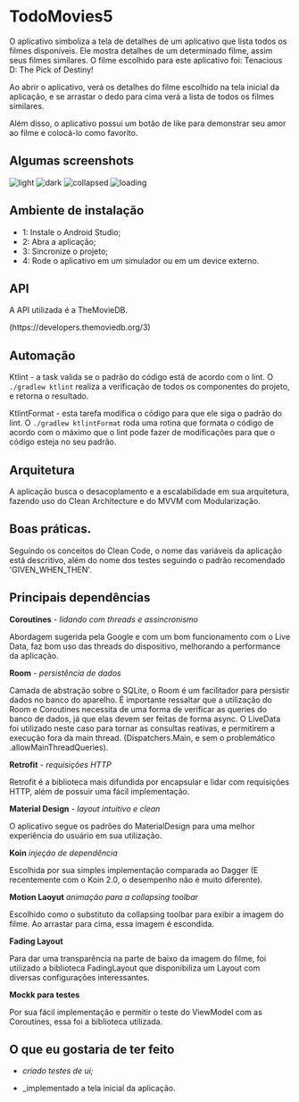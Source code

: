 # TodoMovies5

O aplicativo simboliza a tela de detalhes de um aplicativo que lista todos os filmes disponíveis. Ele mostra detalhes de um determinado filme, assim seus filmes similares.
O filme escolhido para este aplicativo foi: Tenacious D: The Pick of Destiny!

Ao abrir o aplicativo, verá os detalhes do filme escolhido na tela inicial da aplicação, e se arrastar o dedo para cima verá a lista de todos os filmes similares.

Além disso, o aplicativo possui um botão de like para demonstrar seu amor ao filme e colocá-lo como favorito.

## Algumas screenshots
![light](https://github.com/jsouza678/todomovies5/blob/master/screenshots/light.png)
![dark](https://github.com/jsouza678/todomovies5/blob/master/screenshots/dark.png)
![collapsed](https://github.com/jsouza678/todomovies5/blob/master/screenshots/collapsed.png)
![loading](https://github.com/jsouza678/todomovies5/blob/master/screenshots/loading.png)

## Ambiente de instalação
* 1: Instale o Android Studio;
* 2: Abra a aplicação;
* 3: Sincronize o projeto;
* 4: Rode o aplicativo em um simulador ou em um device externo.

## API
<p>A API utilizada é a TheMovieDB.</p>
(https://developers.themoviedb.org/3)

## Automação
Ktlint - a task valida se o padrão do código está de acordo com o lint. 
O `./gradlew ktlint` realiza a verificação de todos os componentes do projeto, e retorna o resultado.

KtlintFormat - esta tarefa modifica o código para que ele siga o padrão do lint. 
O `./gradlew ktlintFormat` roda uma rotina que formata o código de acordo com o máximo que o lint pode fazer de modificações para que o código esteja no seu padrão.

## Arquitetura
 A aplicação busca o desacoplamento e a escalabilidade em sua arquitetura, fazendo uso do Clean Architecture e do MVVM com Modularização.

 ## Boas práticas.
 Seguindo os conceitos do Clean Code, o nome das variáveis da aplicação está descritivo, além do nome dos testes seguindo o padrão recomendado 'GIVEN_WHEN_THEN'.

 ## Principais dependências

**Coroutines** - _lidando com threads e assincronismo_
 <p>Abordagem sugerida pela Google e com um bom funcionamento com o Live Data, faz bom uso das threads do dispositivo, melhorando a performance da aplicação.</p>

**Room** - _persistência de dados_
 <p>Camada de abstração sobre o SQLite, o Room é um facilitador para persistir dados no banco do aparelho. 
 É importante ressaltar que a utilização do Room e Coroutines necessita de uma forma de verificar as queries do banco de dados, já que elas devem ser feitas de forma async.
 O LiveData foi utilizado neste caso para tornar as consultas reativas, e permitirem a execução fora da main thread. (Dispatchers.Main, e sem o problemático .allowMainThreadQueries).

**Retrofit** - _requisições HTTP_
 <p>Retrofit é a biblioteca mais difundida por encapsular e lidar com requisições HTTP, além de possuir uma fácil implementação.</p>
 
**Material Design** - _layout intuitivo e clean_
 <p>O aplicativo segue os padrões do MaterialDesign para uma melhor experiência do usuário em sua utilização.</p>

**Koin** _injeção de dependência_
 <p>Escolhida por sua simples implementação comparada ao Dagger (E recentemente com o Koin 2.0, o desempenho não é muito diferente).</p>

**Motion Laoyut** _animação para a collapsing toolbar_
  <p>Escolhido como o substituto da collapsing toolbar para exibir a imagem do filme. Ao arrastar para cima, essa imagem é escondida. </p>

**Fading Layout**
   <p>Para dar uma transparência na parte de baixo da imagem do filme, foi utilizado a biblioteca FadingLayout que disponibiliza um Layout com diversas configurações interessantes.</p>

   **Mockk para testes**
   <p>Por sua fácil implementação e permitir o teste do ViewModel com as Coroutines, essa foi a biblioteca utilizada.</p>

## O que eu gostaria de ter feito
 
 * _criado testes de ui;_
 
 * _implementado a tela inicial da aplicação.
